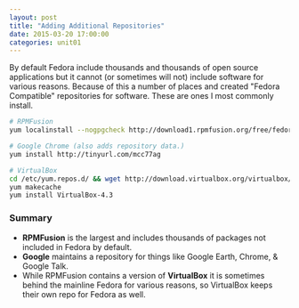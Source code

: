 ```yaml
---
layout: post
title: "Adding Additional Repositories"
date: 2015-03-20 17:00:00
categories: unit01
---
```


By default Fedora include thousands and thousands of open source applications but it cannot (or sometimes will not)
include software for various reasons.  Because of this a number of places and created "Fedora Compatible" repositories
for software.  These are ones I most commonly install.

```bash
# RPMFusion
yum localinstall --nogpgcheck http://download1.rpmfusion.org/free/fedora/rpmfusion-free-release-$(rpm -E %fedora).noarch.rpm http://download1.rpmfusion.org/nonfree/fedora/rpmfusion-nonfree-release-$(rpm -E %fedora).noarch.rpm

# Google Chrome (also adds repository data.)
yum install http://tinyurl.com/mcc77ag

# VirtualBox
cd /etc/yum.repos.d/ && wget http://download.virtualbox.org/virtualbox/rpm/fedora/virtualbox.repo
yum makecache
yum install VirtualBox-4.3
```

### Summary

* __RPMFusion__ is the largest and includes thousands of packages not included in Fedora by default.  
* __Google__ maintains a repository for things like Google Earth, Chrome, & Google Talk.  
* While RPMFusion contains a version of __VirtualBox__ it is sometimes behind the mainline Fedora for various reasons, so VirtualBox keeps their own repo for Fedora
as well.
